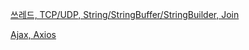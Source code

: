 
[쓰레드, TCP/UDP, String/StringBuffer/StringBuilder, Join](https://github.com/Hooneats/TIL/blob/main/%EA%B7%B8%EC%99%B8%20%EC%9D%B4%EC%95%BC%EA%B8%B0/%EC%93%B0%EB%A0%88%EB%93%9C_TCP_UDP_String_JOIN.md)

[Ajax, Axios](https://github.com/Hooneats/TIL/blob/main/%EA%B7%B8%EC%99%B8%20%EC%9D%B4%EC%95%BC%EA%B8%B0/AJAX_AXIOS.md)
